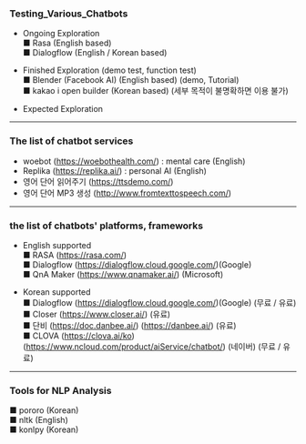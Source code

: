 ### Testing_Various_Chatbots
  
- Ongoing Exploration  
■ Rasa (English based)  
■ Dialogflow (English / Korean based)  
  
- Finished Exploration (demo test, function test)  
■ Blender (Facebook AI) (English based) (demo, Tutorial)  
■ kakao i open builder (Korean based)  (세부 목적이 불명확하면 이용 불가)  
  
- Expected Exploration  
  
------------------------------------------------------------------  
  
### The list of chatbot services  
- woebot (https://woebothealth.com/) : mental care (English)  
- Replika  (https://replika.ai/) : personal AI (English)
- 영어 단어 읽어주기 (https://ttsdemo.com/)
- 영어 단어 MP3 생성 (http://www.fromtexttospeech.com/)
-------------------------------------------------------------------  
  
### the list of chatbots' platforms, frameworks  
- English supported  
■ RASA (https://rasa.com/)  
■ Dialogflow  (https://dialogflow.cloud.google.com/)(Google)  
■ QnA Maker (https://www.qnamaker.ai/) (Microsoft)  
  
- Korean supported  
■ Dialogflow  (https://dialogflow.cloud.google.com/)(Google) (무료 / 유료)  
■ Closer  (https://www.closer.ai/) (유료)  
■ 단비  (https://doc.danbee.ai/) (https://danbee.ai/) (유료)  
■ CLOVA (https://clova.ai/ko) (https://www.ncloud.com/product/aiService/chatbot/) (네이버) (무료 / 유료)  
-------------------------------------------------------------------  
  
### Tools for NLP Analysis  
■ pororo (Korean)  
■ nltk (English)  
■ konlpy (Korean)  
